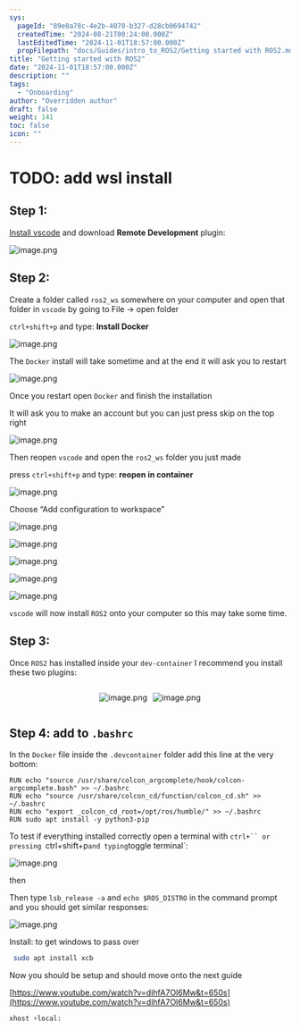 ```yaml
---
sys:
  pageId: "89e0a78c-4e2b-4070-b327-d28cb0694742"
  createdTime: "2024-08-21T00:24:00.000Z"
  lastEditedTime: "2024-11-01T18:57:00.000Z"
  propFilepath: "docs/Guides/intro_to_ROS2/Getting started with ROS2.md"
title: "Getting started with ROS2"
date: "2024-11-01T18:57:00.000Z"
description: ""
tags:
  - "Onboarding"
author: "Overridden author"
draft: false
weight: 141
toc: false
icon: ""
---
```


# TODO: add wsl install

## Step 1:

[Install vscode](https://code.visualstudio.com/download) and download **Remote Development** plugin:

![image.png](https://prod-files-secure.s3.us-west-2.amazonaws.com/d518164a-d88e-44d1-a4ee-3adb3bd8bce0/efb52993-1881-4a40-b95e-6f020334f022/image.png?X-Amz-Algorithm=AWS4-HMAC-SHA256&X-Amz-Content-Sha256=UNSIGNED-PAYLOAD&X-Amz-Credential=ASIAZI2LB466QFDWYY6C%2F20250506%2Fus-west-2%2Fs3%2Faws4_request&X-Amz-Date=20250506T181145Z&X-Amz-Expires=3600&X-Amz-Security-Token=IQoJb3JpZ2luX2VjEKL%2F%2F%2F%2F%2F%2F%2F%2F%2F%2FwEaCXVzLXdlc3QtMiJGMEQCIEEEkIo1douEklyd1pu2w9ATmeVOyVzlXbYlsgqRsw8TAiBp8rA1Tdo4ko7qeqvqXIec44CcE0Mv%2Bqc466W12HXJcyr%2FAwhLEAAaDDYzNzQyMzE4MzgwNSIMNUPisHoLZZfLOrJKKtwDCepUIwwt3PFhXZIfg1fvJpitR2yBT5H0jmNxXc4jEVK6k0VPB4C1i%2BmAP0Onu9GZ%2Bokl5T1BA%2BIFKZ3%2FFbm6zNSIuO3W3HcJUb98DDu39XOQb0NFO%2BpHrOpFSW89fo0vZfJvehFXsS7dcXqxe4JANrmpfWu8sVA3eC5%2BmL5AWEa0EApr2pPiWql1CYpia%2BQ%2FIfARM7k%2BHu2TFPparG1V%2BTozzRBIqeGSJahtVJV1CbUtnHrzAUuSU4OevITHsT6Ei%2BDyL80LNWTjDq6UJc3TApOFvlarh%2FxQI2mFhzKgIHXQXuq7Y7bByYmcGEPAU89E1DKMXcxhoDf11YgUqJp1Yvk0JRH7QsFtjaqvj1ef8CCS%2Bp%2BLUs3uDrFJad7yn7cUckg4%2B82qq5S2XFXXwjBpKHHfAcCKL4DHoYGgGWF3gRZ3hDGkHN0R%2BiMxClfuBSP5Mde2wam96f9agKNRZK9Ohg6lbTFfXDjLnfBEY0ufVTA6xGeCYI%2FKfJIsRyoIpYWNSm9TxNTFh9ARz9oEHfpDPkd3C%2BcXmf7eHNDeEodZ2c81pvmfta%2FJmUqUS5iBxkzKoBwcrXDc0JFjDChmT85wOoGE8YjLrxndhrmoeBbUsE84UehFNBBz1dH4%2FrAwyJrpwAY6pgGn5jAppiazfQ70Dj2Abd4JrCgIW1%2BdiucbUfq1Y91ELByi8uaFDvnQaFRQHKbvSNqhyfJMQFxebt6NugHD9Jy8IwZ6yLJ2MQ6WRxf7wCmavhOHlO8rhZV4ll%2BA5p1tYNXXh%2B5AmbTiZv5AUY37X%2FjSVNx4WZGx3hyrqoZYljf2hDfpgoKZlnLMgevJfEAg3OCzztLU8kA0%2Fr2r0mOhYOe3fQQcppJ4&X-Amz-Signature=324ad847b1f1dbf83e6e832be6e571b525e3c4fafb818955ee5d4570ccfe6b6e&X-Amz-SignedHeaders=host&x-id=GetObject)

## Step 2:

Create a folder called `ros2_ws` somewhere on your computer and open that folder in `vscode` by going to File → open folder 

`ctrl+shift+p` and type: **Install Docker**

![image.png](https://prod-files-secure.s3.us-west-2.amazonaws.com/d518164a-d88e-44d1-a4ee-3adb3bd8bce0/2269dc0e-1cd5-47ff-bceb-c04ad9b2eab0/image.png?X-Amz-Algorithm=AWS4-HMAC-SHA256&X-Amz-Content-Sha256=UNSIGNED-PAYLOAD&X-Amz-Credential=ASIAZI2LB466QFDWYY6C%2F20250506%2Fus-west-2%2Fs3%2Faws4_request&X-Amz-Date=20250506T181145Z&X-Amz-Expires=3600&X-Amz-Security-Token=IQoJb3JpZ2luX2VjEKL%2F%2F%2F%2F%2F%2F%2F%2F%2F%2FwEaCXVzLXdlc3QtMiJGMEQCIEEEkIo1douEklyd1pu2w9ATmeVOyVzlXbYlsgqRsw8TAiBp8rA1Tdo4ko7qeqvqXIec44CcE0Mv%2Bqc466W12HXJcyr%2FAwhLEAAaDDYzNzQyMzE4MzgwNSIMNUPisHoLZZfLOrJKKtwDCepUIwwt3PFhXZIfg1fvJpitR2yBT5H0jmNxXc4jEVK6k0VPB4C1i%2BmAP0Onu9GZ%2Bokl5T1BA%2BIFKZ3%2FFbm6zNSIuO3W3HcJUb98DDu39XOQb0NFO%2BpHrOpFSW89fo0vZfJvehFXsS7dcXqxe4JANrmpfWu8sVA3eC5%2BmL5AWEa0EApr2pPiWql1CYpia%2BQ%2FIfARM7k%2BHu2TFPparG1V%2BTozzRBIqeGSJahtVJV1CbUtnHrzAUuSU4OevITHsT6Ei%2BDyL80LNWTjDq6UJc3TApOFvlarh%2FxQI2mFhzKgIHXQXuq7Y7bByYmcGEPAU89E1DKMXcxhoDf11YgUqJp1Yvk0JRH7QsFtjaqvj1ef8CCS%2Bp%2BLUs3uDrFJad7yn7cUckg4%2B82qq5S2XFXXwjBpKHHfAcCKL4DHoYGgGWF3gRZ3hDGkHN0R%2BiMxClfuBSP5Mde2wam96f9agKNRZK9Ohg6lbTFfXDjLnfBEY0ufVTA6xGeCYI%2FKfJIsRyoIpYWNSm9TxNTFh9ARz9oEHfpDPkd3C%2BcXmf7eHNDeEodZ2c81pvmfta%2FJmUqUS5iBxkzKoBwcrXDc0JFjDChmT85wOoGE8YjLrxndhrmoeBbUsE84UehFNBBz1dH4%2FrAwyJrpwAY6pgGn5jAppiazfQ70Dj2Abd4JrCgIW1%2BdiucbUfq1Y91ELByi8uaFDvnQaFRQHKbvSNqhyfJMQFxebt6NugHD9Jy8IwZ6yLJ2MQ6WRxf7wCmavhOHlO8rhZV4ll%2BA5p1tYNXXh%2B5AmbTiZv5AUY37X%2FjSVNx4WZGx3hyrqoZYljf2hDfpgoKZlnLMgevJfEAg3OCzztLU8kA0%2Fr2r0mOhYOe3fQQcppJ4&X-Amz-Signature=ce81f772b16a05ea99784648567efcabc1dbce9e31732c92119ee63ab1187ec8&X-Amz-SignedHeaders=host&x-id=GetObject)

The `Docker` install will take sometime and at the end it will ask you to restart

![image.png](https://prod-files-secure.s3.us-west-2.amazonaws.com/d518164a-d88e-44d1-a4ee-3adb3bd8bce0/ed233f78-be33-4b1f-b89c-9c346c0e961e/image.png?X-Amz-Algorithm=AWS4-HMAC-SHA256&X-Amz-Content-Sha256=UNSIGNED-PAYLOAD&X-Amz-Credential=ASIAZI2LB466QFDWYY6C%2F20250506%2Fus-west-2%2Fs3%2Faws4_request&X-Amz-Date=20250506T181145Z&X-Amz-Expires=3600&X-Amz-Security-Token=IQoJb3JpZ2luX2VjEKL%2F%2F%2F%2F%2F%2F%2F%2F%2F%2FwEaCXVzLXdlc3QtMiJGMEQCIEEEkIo1douEklyd1pu2w9ATmeVOyVzlXbYlsgqRsw8TAiBp8rA1Tdo4ko7qeqvqXIec44CcE0Mv%2Bqc466W12HXJcyr%2FAwhLEAAaDDYzNzQyMzE4MzgwNSIMNUPisHoLZZfLOrJKKtwDCepUIwwt3PFhXZIfg1fvJpitR2yBT5H0jmNxXc4jEVK6k0VPB4C1i%2BmAP0Onu9GZ%2Bokl5T1BA%2BIFKZ3%2FFbm6zNSIuO3W3HcJUb98DDu39XOQb0NFO%2BpHrOpFSW89fo0vZfJvehFXsS7dcXqxe4JANrmpfWu8sVA3eC5%2BmL5AWEa0EApr2pPiWql1CYpia%2BQ%2FIfARM7k%2BHu2TFPparG1V%2BTozzRBIqeGSJahtVJV1CbUtnHrzAUuSU4OevITHsT6Ei%2BDyL80LNWTjDq6UJc3TApOFvlarh%2FxQI2mFhzKgIHXQXuq7Y7bByYmcGEPAU89E1DKMXcxhoDf11YgUqJp1Yvk0JRH7QsFtjaqvj1ef8CCS%2Bp%2BLUs3uDrFJad7yn7cUckg4%2B82qq5S2XFXXwjBpKHHfAcCKL4DHoYGgGWF3gRZ3hDGkHN0R%2BiMxClfuBSP5Mde2wam96f9agKNRZK9Ohg6lbTFfXDjLnfBEY0ufVTA6xGeCYI%2FKfJIsRyoIpYWNSm9TxNTFh9ARz9oEHfpDPkd3C%2BcXmf7eHNDeEodZ2c81pvmfta%2FJmUqUS5iBxkzKoBwcrXDc0JFjDChmT85wOoGE8YjLrxndhrmoeBbUsE84UehFNBBz1dH4%2FrAwyJrpwAY6pgGn5jAppiazfQ70Dj2Abd4JrCgIW1%2BdiucbUfq1Y91ELByi8uaFDvnQaFRQHKbvSNqhyfJMQFxebt6NugHD9Jy8IwZ6yLJ2MQ6WRxf7wCmavhOHlO8rhZV4ll%2BA5p1tYNXXh%2B5AmbTiZv5AUY37X%2FjSVNx4WZGx3hyrqoZYljf2hDfpgoKZlnLMgevJfEAg3OCzztLU8kA0%2Fr2r0mOhYOe3fQQcppJ4&X-Amz-Signature=8e56910fbf3b89e4e9080202c1d75615a24f286bacb43f73678e123e00f717ea&X-Amz-SignedHeaders=host&x-id=GetObject)

Once you restart open `Docker` and finish the installation

It will ask you to make an account but you can just press skip on the top right

![image.png](https://prod-files-secure.s3.us-west-2.amazonaws.com/d518164a-d88e-44d1-a4ee-3adb3bd8bce0/21010ad9-1659-4fd9-9f59-9932a09b2a3d/image.png?X-Amz-Algorithm=AWS4-HMAC-SHA256&X-Amz-Content-Sha256=UNSIGNED-PAYLOAD&X-Amz-Credential=ASIAZI2LB466QFDWYY6C%2F20250506%2Fus-west-2%2Fs3%2Faws4_request&X-Amz-Date=20250506T181145Z&X-Amz-Expires=3600&X-Amz-Security-Token=IQoJb3JpZ2luX2VjEKL%2F%2F%2F%2F%2F%2F%2F%2F%2F%2FwEaCXVzLXdlc3QtMiJGMEQCIEEEkIo1douEklyd1pu2w9ATmeVOyVzlXbYlsgqRsw8TAiBp8rA1Tdo4ko7qeqvqXIec44CcE0Mv%2Bqc466W12HXJcyr%2FAwhLEAAaDDYzNzQyMzE4MzgwNSIMNUPisHoLZZfLOrJKKtwDCepUIwwt3PFhXZIfg1fvJpitR2yBT5H0jmNxXc4jEVK6k0VPB4C1i%2BmAP0Onu9GZ%2Bokl5T1BA%2BIFKZ3%2FFbm6zNSIuO3W3HcJUb98DDu39XOQb0NFO%2BpHrOpFSW89fo0vZfJvehFXsS7dcXqxe4JANrmpfWu8sVA3eC5%2BmL5AWEa0EApr2pPiWql1CYpia%2BQ%2FIfARM7k%2BHu2TFPparG1V%2BTozzRBIqeGSJahtVJV1CbUtnHrzAUuSU4OevITHsT6Ei%2BDyL80LNWTjDq6UJc3TApOFvlarh%2FxQI2mFhzKgIHXQXuq7Y7bByYmcGEPAU89E1DKMXcxhoDf11YgUqJp1Yvk0JRH7QsFtjaqvj1ef8CCS%2Bp%2BLUs3uDrFJad7yn7cUckg4%2B82qq5S2XFXXwjBpKHHfAcCKL4DHoYGgGWF3gRZ3hDGkHN0R%2BiMxClfuBSP5Mde2wam96f9agKNRZK9Ohg6lbTFfXDjLnfBEY0ufVTA6xGeCYI%2FKfJIsRyoIpYWNSm9TxNTFh9ARz9oEHfpDPkd3C%2BcXmf7eHNDeEodZ2c81pvmfta%2FJmUqUS5iBxkzKoBwcrXDc0JFjDChmT85wOoGE8YjLrxndhrmoeBbUsE84UehFNBBz1dH4%2FrAwyJrpwAY6pgGn5jAppiazfQ70Dj2Abd4JrCgIW1%2BdiucbUfq1Y91ELByi8uaFDvnQaFRQHKbvSNqhyfJMQFxebt6NugHD9Jy8IwZ6yLJ2MQ6WRxf7wCmavhOHlO8rhZV4ll%2BA5p1tYNXXh%2B5AmbTiZv5AUY37X%2FjSVNx4WZGx3hyrqoZYljf2hDfpgoKZlnLMgevJfEAg3OCzztLU8kA0%2Fr2r0mOhYOe3fQQcppJ4&X-Amz-Signature=e271a4cfb78594e1de3801d0d535d526dd72bf676d41c97fc57aa772455eba2e&X-Amz-SignedHeaders=host&x-id=GetObject)

Then reopen `vscode` and open the `ros2_ws` folder you just made

press `ctrl+shift+p` and type: **reopen in container**

![image.png](https://prod-files-secure.s3.us-west-2.amazonaws.com/d518164a-d88e-44d1-a4ee-3adb3bd8bce0/4e93b8c2-41ad-488c-8095-c74205196118/image.png?X-Amz-Algorithm=AWS4-HMAC-SHA256&X-Amz-Content-Sha256=UNSIGNED-PAYLOAD&X-Amz-Credential=ASIAZI2LB466QFDWYY6C%2F20250506%2Fus-west-2%2Fs3%2Faws4_request&X-Amz-Date=20250506T181145Z&X-Amz-Expires=3600&X-Amz-Security-Token=IQoJb3JpZ2luX2VjEKL%2F%2F%2F%2F%2F%2F%2F%2F%2F%2FwEaCXVzLXdlc3QtMiJGMEQCIEEEkIo1douEklyd1pu2w9ATmeVOyVzlXbYlsgqRsw8TAiBp8rA1Tdo4ko7qeqvqXIec44CcE0Mv%2Bqc466W12HXJcyr%2FAwhLEAAaDDYzNzQyMzE4MzgwNSIMNUPisHoLZZfLOrJKKtwDCepUIwwt3PFhXZIfg1fvJpitR2yBT5H0jmNxXc4jEVK6k0VPB4C1i%2BmAP0Onu9GZ%2Bokl5T1BA%2BIFKZ3%2FFbm6zNSIuO3W3HcJUb98DDu39XOQb0NFO%2BpHrOpFSW89fo0vZfJvehFXsS7dcXqxe4JANrmpfWu8sVA3eC5%2BmL5AWEa0EApr2pPiWql1CYpia%2BQ%2FIfARM7k%2BHu2TFPparG1V%2BTozzRBIqeGSJahtVJV1CbUtnHrzAUuSU4OevITHsT6Ei%2BDyL80LNWTjDq6UJc3TApOFvlarh%2FxQI2mFhzKgIHXQXuq7Y7bByYmcGEPAU89E1DKMXcxhoDf11YgUqJp1Yvk0JRH7QsFtjaqvj1ef8CCS%2Bp%2BLUs3uDrFJad7yn7cUckg4%2B82qq5S2XFXXwjBpKHHfAcCKL4DHoYGgGWF3gRZ3hDGkHN0R%2BiMxClfuBSP5Mde2wam96f9agKNRZK9Ohg6lbTFfXDjLnfBEY0ufVTA6xGeCYI%2FKfJIsRyoIpYWNSm9TxNTFh9ARz9oEHfpDPkd3C%2BcXmf7eHNDeEodZ2c81pvmfta%2FJmUqUS5iBxkzKoBwcrXDc0JFjDChmT85wOoGE8YjLrxndhrmoeBbUsE84UehFNBBz1dH4%2FrAwyJrpwAY6pgGn5jAppiazfQ70Dj2Abd4JrCgIW1%2BdiucbUfq1Y91ELByi8uaFDvnQaFRQHKbvSNqhyfJMQFxebt6NugHD9Jy8IwZ6yLJ2MQ6WRxf7wCmavhOHlO8rhZV4ll%2BA5p1tYNXXh%2B5AmbTiZv5AUY37X%2FjSVNx4WZGx3hyrqoZYljf2hDfpgoKZlnLMgevJfEAg3OCzztLU8kA0%2Fr2r0mOhYOe3fQQcppJ4&X-Amz-Signature=f7c705ec35c48d8a00dc4c0054fcaf05e0a29b15196a99f176d94050efdf779a&X-Amz-SignedHeaders=host&x-id=GetObject)

Choose “Add configuration to workspace”

![image.png](https://prod-files-secure.s3.us-west-2.amazonaws.com/d518164a-d88e-44d1-a4ee-3adb3bd8bce0/9560b282-5060-4989-ba37-97e7b2c22476/image.png?X-Amz-Algorithm=AWS4-HMAC-SHA256&X-Amz-Content-Sha256=UNSIGNED-PAYLOAD&X-Amz-Credential=ASIAZI2LB466QFDWYY6C%2F20250506%2Fus-west-2%2Fs3%2Faws4_request&X-Amz-Date=20250506T181145Z&X-Amz-Expires=3600&X-Amz-Security-Token=IQoJb3JpZ2luX2VjEKL%2F%2F%2F%2F%2F%2F%2F%2F%2F%2FwEaCXVzLXdlc3QtMiJGMEQCIEEEkIo1douEklyd1pu2w9ATmeVOyVzlXbYlsgqRsw8TAiBp8rA1Tdo4ko7qeqvqXIec44CcE0Mv%2Bqc466W12HXJcyr%2FAwhLEAAaDDYzNzQyMzE4MzgwNSIMNUPisHoLZZfLOrJKKtwDCepUIwwt3PFhXZIfg1fvJpitR2yBT5H0jmNxXc4jEVK6k0VPB4C1i%2BmAP0Onu9GZ%2Bokl5T1BA%2BIFKZ3%2FFbm6zNSIuO3W3HcJUb98DDu39XOQb0NFO%2BpHrOpFSW89fo0vZfJvehFXsS7dcXqxe4JANrmpfWu8sVA3eC5%2BmL5AWEa0EApr2pPiWql1CYpia%2BQ%2FIfARM7k%2BHu2TFPparG1V%2BTozzRBIqeGSJahtVJV1CbUtnHrzAUuSU4OevITHsT6Ei%2BDyL80LNWTjDq6UJc3TApOFvlarh%2FxQI2mFhzKgIHXQXuq7Y7bByYmcGEPAU89E1DKMXcxhoDf11YgUqJp1Yvk0JRH7QsFtjaqvj1ef8CCS%2Bp%2BLUs3uDrFJad7yn7cUckg4%2B82qq5S2XFXXwjBpKHHfAcCKL4DHoYGgGWF3gRZ3hDGkHN0R%2BiMxClfuBSP5Mde2wam96f9agKNRZK9Ohg6lbTFfXDjLnfBEY0ufVTA6xGeCYI%2FKfJIsRyoIpYWNSm9TxNTFh9ARz9oEHfpDPkd3C%2BcXmf7eHNDeEodZ2c81pvmfta%2FJmUqUS5iBxkzKoBwcrXDc0JFjDChmT85wOoGE8YjLrxndhrmoeBbUsE84UehFNBBz1dH4%2FrAwyJrpwAY6pgGn5jAppiazfQ70Dj2Abd4JrCgIW1%2BdiucbUfq1Y91ELByi8uaFDvnQaFRQHKbvSNqhyfJMQFxebt6NugHD9Jy8IwZ6yLJ2MQ6WRxf7wCmavhOHlO8rhZV4ll%2BA5p1tYNXXh%2B5AmbTiZv5AUY37X%2FjSVNx4WZGx3hyrqoZYljf2hDfpgoKZlnLMgevJfEAg3OCzztLU8kA0%2Fr2r0mOhYOe3fQQcppJ4&X-Amz-Signature=3e40da486eb17e2772a493449210a62a2533eb7fc6603c458dc1120075ae045d&X-Amz-SignedHeaders=host&x-id=GetObject)

![image.png](https://prod-files-secure.s3.us-west-2.amazonaws.com/d518164a-d88e-44d1-a4ee-3adb3bd8bce0/2ee63f81-886b-48e8-a553-dc6e5eac99e4/image.png?X-Amz-Algorithm=AWS4-HMAC-SHA256&X-Amz-Content-Sha256=UNSIGNED-PAYLOAD&X-Amz-Credential=ASIAZI2LB466QFDWYY6C%2F20250506%2Fus-west-2%2Fs3%2Faws4_request&X-Amz-Date=20250506T181145Z&X-Amz-Expires=3600&X-Amz-Security-Token=IQoJb3JpZ2luX2VjEKL%2F%2F%2F%2F%2F%2F%2F%2F%2F%2FwEaCXVzLXdlc3QtMiJGMEQCIEEEkIo1douEklyd1pu2w9ATmeVOyVzlXbYlsgqRsw8TAiBp8rA1Tdo4ko7qeqvqXIec44CcE0Mv%2Bqc466W12HXJcyr%2FAwhLEAAaDDYzNzQyMzE4MzgwNSIMNUPisHoLZZfLOrJKKtwDCepUIwwt3PFhXZIfg1fvJpitR2yBT5H0jmNxXc4jEVK6k0VPB4C1i%2BmAP0Onu9GZ%2Bokl5T1BA%2BIFKZ3%2FFbm6zNSIuO3W3HcJUb98DDu39XOQb0NFO%2BpHrOpFSW89fo0vZfJvehFXsS7dcXqxe4JANrmpfWu8sVA3eC5%2BmL5AWEa0EApr2pPiWql1CYpia%2BQ%2FIfARM7k%2BHu2TFPparG1V%2BTozzRBIqeGSJahtVJV1CbUtnHrzAUuSU4OevITHsT6Ei%2BDyL80LNWTjDq6UJc3TApOFvlarh%2FxQI2mFhzKgIHXQXuq7Y7bByYmcGEPAU89E1DKMXcxhoDf11YgUqJp1Yvk0JRH7QsFtjaqvj1ef8CCS%2Bp%2BLUs3uDrFJad7yn7cUckg4%2B82qq5S2XFXXwjBpKHHfAcCKL4DHoYGgGWF3gRZ3hDGkHN0R%2BiMxClfuBSP5Mde2wam96f9agKNRZK9Ohg6lbTFfXDjLnfBEY0ufVTA6xGeCYI%2FKfJIsRyoIpYWNSm9TxNTFh9ARz9oEHfpDPkd3C%2BcXmf7eHNDeEodZ2c81pvmfta%2FJmUqUS5iBxkzKoBwcrXDc0JFjDChmT85wOoGE8YjLrxndhrmoeBbUsE84UehFNBBz1dH4%2FrAwyJrpwAY6pgGn5jAppiazfQ70Dj2Abd4JrCgIW1%2BdiucbUfq1Y91ELByi8uaFDvnQaFRQHKbvSNqhyfJMQFxebt6NugHD9Jy8IwZ6yLJ2MQ6WRxf7wCmavhOHlO8rhZV4ll%2BA5p1tYNXXh%2B5AmbTiZv5AUY37X%2FjSVNx4WZGx3hyrqoZYljf2hDfpgoKZlnLMgevJfEAg3OCzztLU8kA0%2Fr2r0mOhYOe3fQQcppJ4&X-Amz-Signature=059823a3d2ed0b7c5d9acc2aa8911f35b7773bb4235a555577e298601556cee5&X-Amz-SignedHeaders=host&x-id=GetObject)

![image.png](https://prod-files-secure.s3.us-west-2.amazonaws.com/d518164a-d88e-44d1-a4ee-3adb3bd8bce0/ae1580b2-b048-407e-aed9-b584224a7a04/image.png?X-Amz-Algorithm=AWS4-HMAC-SHA256&X-Amz-Content-Sha256=UNSIGNED-PAYLOAD&X-Amz-Credential=ASIAZI2LB466QFDWYY6C%2F20250506%2Fus-west-2%2Fs3%2Faws4_request&X-Amz-Date=20250506T181145Z&X-Amz-Expires=3600&X-Amz-Security-Token=IQoJb3JpZ2luX2VjEKL%2F%2F%2F%2F%2F%2F%2F%2F%2F%2FwEaCXVzLXdlc3QtMiJGMEQCIEEEkIo1douEklyd1pu2w9ATmeVOyVzlXbYlsgqRsw8TAiBp8rA1Tdo4ko7qeqvqXIec44CcE0Mv%2Bqc466W12HXJcyr%2FAwhLEAAaDDYzNzQyMzE4MzgwNSIMNUPisHoLZZfLOrJKKtwDCepUIwwt3PFhXZIfg1fvJpitR2yBT5H0jmNxXc4jEVK6k0VPB4C1i%2BmAP0Onu9GZ%2Bokl5T1BA%2BIFKZ3%2FFbm6zNSIuO3W3HcJUb98DDu39XOQb0NFO%2BpHrOpFSW89fo0vZfJvehFXsS7dcXqxe4JANrmpfWu8sVA3eC5%2BmL5AWEa0EApr2pPiWql1CYpia%2BQ%2FIfARM7k%2BHu2TFPparG1V%2BTozzRBIqeGSJahtVJV1CbUtnHrzAUuSU4OevITHsT6Ei%2BDyL80LNWTjDq6UJc3TApOFvlarh%2FxQI2mFhzKgIHXQXuq7Y7bByYmcGEPAU89E1DKMXcxhoDf11YgUqJp1Yvk0JRH7QsFtjaqvj1ef8CCS%2Bp%2BLUs3uDrFJad7yn7cUckg4%2B82qq5S2XFXXwjBpKHHfAcCKL4DHoYGgGWF3gRZ3hDGkHN0R%2BiMxClfuBSP5Mde2wam96f9agKNRZK9Ohg6lbTFfXDjLnfBEY0ufVTA6xGeCYI%2FKfJIsRyoIpYWNSm9TxNTFh9ARz9oEHfpDPkd3C%2BcXmf7eHNDeEodZ2c81pvmfta%2FJmUqUS5iBxkzKoBwcrXDc0JFjDChmT85wOoGE8YjLrxndhrmoeBbUsE84UehFNBBz1dH4%2FrAwyJrpwAY6pgGn5jAppiazfQ70Dj2Abd4JrCgIW1%2BdiucbUfq1Y91ELByi8uaFDvnQaFRQHKbvSNqhyfJMQFxebt6NugHD9Jy8IwZ6yLJ2MQ6WRxf7wCmavhOHlO8rhZV4ll%2BA5p1tYNXXh%2B5AmbTiZv5AUY37X%2FjSVNx4WZGx3hyrqoZYljf2hDfpgoKZlnLMgevJfEAg3OCzztLU8kA0%2Fr2r0mOhYOe3fQQcppJ4&X-Amz-Signature=63202e0aff9e72f1118315bf0e81e263161f12ebc39522d5c501a180e1da13d3&X-Amz-SignedHeaders=host&x-id=GetObject)

![image.png](https://prod-files-secure.s3.us-west-2.amazonaws.com/d518164a-d88e-44d1-a4ee-3adb3bd8bce0/53255b28-f75e-430f-b9e3-c0ac8577e42b/image.png?X-Amz-Algorithm=AWS4-HMAC-SHA256&X-Amz-Content-Sha256=UNSIGNED-PAYLOAD&X-Amz-Credential=ASIAZI2LB466QFDWYY6C%2F20250506%2Fus-west-2%2Fs3%2Faws4_request&X-Amz-Date=20250506T181145Z&X-Amz-Expires=3600&X-Amz-Security-Token=IQoJb3JpZ2luX2VjEKL%2F%2F%2F%2F%2F%2F%2F%2F%2F%2FwEaCXVzLXdlc3QtMiJGMEQCIEEEkIo1douEklyd1pu2w9ATmeVOyVzlXbYlsgqRsw8TAiBp8rA1Tdo4ko7qeqvqXIec44CcE0Mv%2Bqc466W12HXJcyr%2FAwhLEAAaDDYzNzQyMzE4MzgwNSIMNUPisHoLZZfLOrJKKtwDCepUIwwt3PFhXZIfg1fvJpitR2yBT5H0jmNxXc4jEVK6k0VPB4C1i%2BmAP0Onu9GZ%2Bokl5T1BA%2BIFKZ3%2FFbm6zNSIuO3W3HcJUb98DDu39XOQb0NFO%2BpHrOpFSW89fo0vZfJvehFXsS7dcXqxe4JANrmpfWu8sVA3eC5%2BmL5AWEa0EApr2pPiWql1CYpia%2BQ%2FIfARM7k%2BHu2TFPparG1V%2BTozzRBIqeGSJahtVJV1CbUtnHrzAUuSU4OevITHsT6Ei%2BDyL80LNWTjDq6UJc3TApOFvlarh%2FxQI2mFhzKgIHXQXuq7Y7bByYmcGEPAU89E1DKMXcxhoDf11YgUqJp1Yvk0JRH7QsFtjaqvj1ef8CCS%2Bp%2BLUs3uDrFJad7yn7cUckg4%2B82qq5S2XFXXwjBpKHHfAcCKL4DHoYGgGWF3gRZ3hDGkHN0R%2BiMxClfuBSP5Mde2wam96f9agKNRZK9Ohg6lbTFfXDjLnfBEY0ufVTA6xGeCYI%2FKfJIsRyoIpYWNSm9TxNTFh9ARz9oEHfpDPkd3C%2BcXmf7eHNDeEodZ2c81pvmfta%2FJmUqUS5iBxkzKoBwcrXDc0JFjDChmT85wOoGE8YjLrxndhrmoeBbUsE84UehFNBBz1dH4%2FrAwyJrpwAY6pgGn5jAppiazfQ70Dj2Abd4JrCgIW1%2BdiucbUfq1Y91ELByi8uaFDvnQaFRQHKbvSNqhyfJMQFxebt6NugHD9Jy8IwZ6yLJ2MQ6WRxf7wCmavhOHlO8rhZV4ll%2BA5p1tYNXXh%2B5AmbTiZv5AUY37X%2FjSVNx4WZGx3hyrqoZYljf2hDfpgoKZlnLMgevJfEAg3OCzztLU8kA0%2Fr2r0mOhYOe3fQQcppJ4&X-Amz-Signature=4b358fcff518dc891357ceb320b75930b3618ce521fe7d40373396ed96bf3c84&X-Amz-SignedHeaders=host&x-id=GetObject)

![image.png](https://prod-files-secure.s3.us-west-2.amazonaws.com/d518164a-d88e-44d1-a4ee-3adb3bd8bce0/7c562767-5af9-4ffb-97d1-327bcdf4ee00/image.png?X-Amz-Algorithm=AWS4-HMAC-SHA256&X-Amz-Content-Sha256=UNSIGNED-PAYLOAD&X-Amz-Credential=ASIAZI2LB466QFDWYY6C%2F20250506%2Fus-west-2%2Fs3%2Faws4_request&X-Amz-Date=20250506T181145Z&X-Amz-Expires=3600&X-Amz-Security-Token=IQoJb3JpZ2luX2VjEKL%2F%2F%2F%2F%2F%2F%2F%2F%2F%2FwEaCXVzLXdlc3QtMiJGMEQCIEEEkIo1douEklyd1pu2w9ATmeVOyVzlXbYlsgqRsw8TAiBp8rA1Tdo4ko7qeqvqXIec44CcE0Mv%2Bqc466W12HXJcyr%2FAwhLEAAaDDYzNzQyMzE4MzgwNSIMNUPisHoLZZfLOrJKKtwDCepUIwwt3PFhXZIfg1fvJpitR2yBT5H0jmNxXc4jEVK6k0VPB4C1i%2BmAP0Onu9GZ%2Bokl5T1BA%2BIFKZ3%2FFbm6zNSIuO3W3HcJUb98DDu39XOQb0NFO%2BpHrOpFSW89fo0vZfJvehFXsS7dcXqxe4JANrmpfWu8sVA3eC5%2BmL5AWEa0EApr2pPiWql1CYpia%2BQ%2FIfARM7k%2BHu2TFPparG1V%2BTozzRBIqeGSJahtVJV1CbUtnHrzAUuSU4OevITHsT6Ei%2BDyL80LNWTjDq6UJc3TApOFvlarh%2FxQI2mFhzKgIHXQXuq7Y7bByYmcGEPAU89E1DKMXcxhoDf11YgUqJp1Yvk0JRH7QsFtjaqvj1ef8CCS%2Bp%2BLUs3uDrFJad7yn7cUckg4%2B82qq5S2XFXXwjBpKHHfAcCKL4DHoYGgGWF3gRZ3hDGkHN0R%2BiMxClfuBSP5Mde2wam96f9agKNRZK9Ohg6lbTFfXDjLnfBEY0ufVTA6xGeCYI%2FKfJIsRyoIpYWNSm9TxNTFh9ARz9oEHfpDPkd3C%2BcXmf7eHNDeEodZ2c81pvmfta%2FJmUqUS5iBxkzKoBwcrXDc0JFjDChmT85wOoGE8YjLrxndhrmoeBbUsE84UehFNBBz1dH4%2FrAwyJrpwAY6pgGn5jAppiazfQ70Dj2Abd4JrCgIW1%2BdiucbUfq1Y91ELByi8uaFDvnQaFRQHKbvSNqhyfJMQFxebt6NugHD9Jy8IwZ6yLJ2MQ6WRxf7wCmavhOHlO8rhZV4ll%2BA5p1tYNXXh%2B5AmbTiZv5AUY37X%2FjSVNx4WZGx3hyrqoZYljf2hDfpgoKZlnLMgevJfEAg3OCzztLU8kA0%2Fr2r0mOhYOe3fQQcppJ4&X-Amz-Signature=64dfa9fe227053eca428e8f78f2a68f051a09b9f5ee66e7e30e6fbc05d91a50e&X-Amz-SignedHeaders=host&x-id=GetObject)

`vscode` will now install `ROS2` onto your computer so this may take some time.

## Step 3:

Once `ROS2` has installed inside your `dev-container` I recommend you install these two plugins:

<div style="display: flex;flex-direction: row; column-gap:10px; max-width: 630px;justify-content: center;">
<div>

![image.png](https://prod-files-secure.s3.us-west-2.amazonaws.com/d518164a-d88e-44d1-a4ee-3adb3bd8bce0/3fc3d550-5a54-4ba1-ba6b-faa01cdb7369/image.png?X-Amz-Algorithm=AWS4-HMAC-SHA256&X-Amz-Content-Sha256=UNSIGNED-PAYLOAD&X-Amz-Credential=ASIAZI2LB4666BLJZBNY%2F20250506%2Fus-west-2%2Fs3%2Faws4_request&X-Amz-Date=20250506T181149Z&X-Amz-Expires=3600&X-Amz-Security-Token=IQoJb3JpZ2luX2VjEKL%2F%2F%2F%2F%2F%2F%2F%2F%2F%2FwEaCXVzLXdlc3QtMiJHMEUCIH71Uno6LFyQdOMY562yjVPiPh7Wwu%2F8z2%2FgXKvjJWvDAiEAqOCLz2%2BABKAbFS4Wx0PFZkpSv%2FFoTs6%2F8oI%2FINXeduQq%2FwMISxAAGgw2Mzc0MjMxODM4MDUiDChbTrT%2BKbXgvrggICrcA%2FWGPz0a%2BQ7PmQCuVZ3abIXpIJQHovOvjiQU24w8zWMC5ldi0q3xspVMqevPkCGnPj0Z0OZjWtwJalfcfj%2B39QxTkL%2BL6GtoCv1hCjuLz0%2FOSihQRpw3HwxZERg0R13%2BZaQ5BjOhg2svgVlxQR6wMDfpTf8Z%2FqGncoHoFjlefDC5wpyaCZLbe854pB2HO0J4O9wffKe8oFdJKtRE0HriHzJr%2BrC8PFZy1ek7o1%2B4w2PeBFIRPv7wQl17DrG0nVBxDyliwI8ikCXJp8FEF55ZvNrDc6G4Ka9VJuBau8GRfyXWP8ZNAyDgJU6OjF86a0aADZCmz%2Fq4OTOYBxmKQHdpoMUOoZQt%2FMJGS271JXWFqwMZYJiVwo7R93TSyWci0hC%2FPwZdziLO1FI0nvfMSrh9i6U2MZ1d2RrfvLU%2F8Yhag%2FcuStMzKyMWkFB33eDN7UaUQU%2FjWFg4GVA01Otmj6bIg9pk4x5mXyPyII2HdXw1DezHlikcBVkcKtD3d3gq5j7hAwCrm2t1qrZ4wWzYVjrxp7Ogao2pvlGJAal8Dh1N6jduUPsbv%2Fi8vQ63f9UwVl9t8t2rPXjNCqjqPxJU0h7zo0NXBPpwIjmo%2FCgCV%2B4KMBTC%2Bn2tX4sxy4NWlmR%2BMOSZ6cAGOqUBeDtaIySO5MUQsRBoYFrisXxWE2kKXRY8At7IUYs6N6IEaU7NQBxtIUhS0eqf0xQLGR6YbbP22qg%2Fq77Dh7qxl502x6Q6j9e3AaF3RcZ3fZk6pf1OXtBvyW20frqnitQePoUPeBzYiD8OWzOt3LXD8BtfJ3%2BbREN3xqKpoFhazkKj%2BASF8KURdwO0h1yAkYU7RREEaVMHJEFkY0%2Bzl7SqdO4b7vrn&X-Amz-Signature=a4622fc51fb00499a99f3675cc9bf3b5b35d0a1300405192101205c38c40a73a&X-Amz-SignedHeaders=host&x-id=GetObject)

</div>
<div>

![image.png](https://prod-files-secure.s3.us-west-2.amazonaws.com/d518164a-d88e-44d1-a4ee-3adb3bd8bce0/d994cc66-13c2-4093-a5a3-f84cf4601a82/image.png?X-Amz-Algorithm=AWS4-HMAC-SHA256&X-Amz-Content-Sha256=UNSIGNED-PAYLOAD&X-Amz-Credential=ASIAZI2LB466QJAF43FK%2F20250506%2Fus-west-2%2Fs3%2Faws4_request&X-Amz-Date=20250506T181150Z&X-Amz-Expires=3600&X-Amz-Security-Token=IQoJb3JpZ2luX2VjEKL%2F%2F%2F%2F%2F%2F%2F%2F%2F%2FwEaCXVzLXdlc3QtMiJHMEUCIC0ve%2B%2BEtb6KAaikcq1aPpz39zfXTnGH95jWlqgafRgYAiEA8VcD3Y68Qi6l5rVVw1hyv3H%2FKKEU15v34IFQKL8Au8Uq%2FwMISxAAGgw2Mzc0MjMxODM4MDUiDMJ6vWOBRFF5ljde%2FircAw%2FC7oXoWlDlXDtzQj8lYLvJYLbXxvIRO6Z0pTBr%2FpApqtA1Nb8xD3w5gl02fhOBk7Xyd8UppSN%2BkSYnTCsjhwn9M6d3sXACnWp6en5hbNAhCAwzsAy3YfJeYnCxhOPDh3pi2m9xBG391EndEbbPb1shadZYLr4k4JVcRHZpBTFWS3OwgFU2iy%2BdfmHwy0EKUHEG%2Bx3jgS589c4UIO8EMpS2YoEymhMDpsKdJr1G6oIDadWUX5gruMH9wZrPhsxvgp00L3Uqq8WJ6aWfgHF4ILmwXTt7rb3jLIMaXbdR75MdE0koSIHXcBnPuzW4U5faUGYySpZlfpUGceWftCckObhep2xG1Imm6yjzUHtOaeaT%2Fz%2FvT9%2Fb8zSGHfZekA%2FwaQvDoeJSCC5TViBx%2FJMYCVZFsgW6lhlcnCZu2TOpWbrQnzzFXy3%2BF5dfpda3ZIkYJNY1UvLa%2BO18Kzu3gbgakv3dN63SrhvYJi6gQPn70usfk1hMw2%2F%2FGTLproPxZYmYjE6rDj0dnD9BgxIMe1yXkBECFJF0wFE9zXSbLuccfvLkpEohTGKgnuPQVJjLgI%2FRctC1wWbV8mvZ%2FQw5uT3akm%2B5gNXSsoveWpawqa29CnXIv8t4M2IFcLdbyyS6MPmZ6cAGOqUBl%2F823Ah9YT2pI%2BvKlBSgASGkhKaL%2FLt17Hyib%2Fwiw5LtlFPZ94g8fFW%2FHeb19eFiJYHS66LdyXHzo%2FwNHn%2BsyAdpl1qjDJrVxijAg5nefdATXGY5j%2Fw3KcVNsFC%2FXDXt%2BTz0vCdRtTcbgzLyyHoiZH0yQPgW7yxeOnEQCUQ%2FGc51vcGtDiJsHBgumrJfe1NGeNXFKvLysPnFWJ3MRdhX8yAcweps&X-Amz-Signature=28b2319d041d278113f0ff724313c9f0ededc11c4952fe729426ef3e0cdba695&X-Amz-SignedHeaders=host&x-id=GetObject)

</div>
</div>

## Step 4: add to `.bashrc`

In the `Docker` file inside the `.devcontainer` folder add this line at the very bottom: 

```docker
RUN echo "source /usr/share/colcon_argcomplete/hook/colcon-argcomplete.bash" >> ~/.bashrc
RUN echo "source /usr/share/colcon_cd/function/colcon_cd.sh" >> ~/.bashrc
RUN echo "export _colcon_cd_root=/opt/ros/humble/" >> ~/.bashrc
RUN sudo apt install -y python3-pip 
```

To test if everything installed correctly open a terminal with `ctrl+`` or pressing `ctrl+shift+p` and typing `toggle terminal`:

![image.png](https://prod-files-secure.s3.us-west-2.amazonaws.com/d518164a-d88e-44d1-a4ee-3adb3bd8bce0/6a4943d8-b04e-4c02-9a58-775f3384d1a5/image.png?X-Amz-Algorithm=AWS4-HMAC-SHA256&X-Amz-Content-Sha256=UNSIGNED-PAYLOAD&X-Amz-Credential=ASIAZI2LB466QFDWYY6C%2F20250506%2Fus-west-2%2Fs3%2Faws4_request&X-Amz-Date=20250506T181145Z&X-Amz-Expires=3600&X-Amz-Security-Token=IQoJb3JpZ2luX2VjEKL%2F%2F%2F%2F%2F%2F%2F%2F%2F%2FwEaCXVzLXdlc3QtMiJGMEQCIEEEkIo1douEklyd1pu2w9ATmeVOyVzlXbYlsgqRsw8TAiBp8rA1Tdo4ko7qeqvqXIec44CcE0Mv%2Bqc466W12HXJcyr%2FAwhLEAAaDDYzNzQyMzE4MzgwNSIMNUPisHoLZZfLOrJKKtwDCepUIwwt3PFhXZIfg1fvJpitR2yBT5H0jmNxXc4jEVK6k0VPB4C1i%2BmAP0Onu9GZ%2Bokl5T1BA%2BIFKZ3%2FFbm6zNSIuO3W3HcJUb98DDu39XOQb0NFO%2BpHrOpFSW89fo0vZfJvehFXsS7dcXqxe4JANrmpfWu8sVA3eC5%2BmL5AWEa0EApr2pPiWql1CYpia%2BQ%2FIfARM7k%2BHu2TFPparG1V%2BTozzRBIqeGSJahtVJV1CbUtnHrzAUuSU4OevITHsT6Ei%2BDyL80LNWTjDq6UJc3TApOFvlarh%2FxQI2mFhzKgIHXQXuq7Y7bByYmcGEPAU89E1DKMXcxhoDf11YgUqJp1Yvk0JRH7QsFtjaqvj1ef8CCS%2Bp%2BLUs3uDrFJad7yn7cUckg4%2B82qq5S2XFXXwjBpKHHfAcCKL4DHoYGgGWF3gRZ3hDGkHN0R%2BiMxClfuBSP5Mde2wam96f9agKNRZK9Ohg6lbTFfXDjLnfBEY0ufVTA6xGeCYI%2FKfJIsRyoIpYWNSm9TxNTFh9ARz9oEHfpDPkd3C%2BcXmf7eHNDeEodZ2c81pvmfta%2FJmUqUS5iBxkzKoBwcrXDc0JFjDChmT85wOoGE8YjLrxndhrmoeBbUsE84UehFNBBz1dH4%2FrAwyJrpwAY6pgGn5jAppiazfQ70Dj2Abd4JrCgIW1%2BdiucbUfq1Y91ELByi8uaFDvnQaFRQHKbvSNqhyfJMQFxebt6NugHD9Jy8IwZ6yLJ2MQ6WRxf7wCmavhOHlO8rhZV4ll%2BA5p1tYNXXh%2B5AmbTiZv5AUY37X%2FjSVNx4WZGx3hyrqoZYljf2hDfpgoKZlnLMgevJfEAg3OCzztLU8kA0%2Fr2r0mOhYOe3fQQcppJ4&X-Amz-Signature=71c18743d2390b7bf8309b232eb8b2a35948e5e3da1a67566d1ff815682fae85&X-Amz-SignedHeaders=host&x-id=GetObject)

then 

Then type `lsb_release -a` and `echo $ROS_DISTRO` in the command prompt and you should get similar responses:

![image.png](https://prod-files-secure.s3.us-west-2.amazonaws.com/d518164a-d88e-44d1-a4ee-3adb3bd8bce0/3e635dec-a805-4e85-8b9e-d000e5b71a4e/image.png?X-Amz-Algorithm=AWS4-HMAC-SHA256&X-Amz-Content-Sha256=UNSIGNED-PAYLOAD&X-Amz-Credential=ASIAZI2LB466QFDWYY6C%2F20250506%2Fus-west-2%2Fs3%2Faws4_request&X-Amz-Date=20250506T181145Z&X-Amz-Expires=3600&X-Amz-Security-Token=IQoJb3JpZ2luX2VjEKL%2F%2F%2F%2F%2F%2F%2F%2F%2F%2FwEaCXVzLXdlc3QtMiJGMEQCIEEEkIo1douEklyd1pu2w9ATmeVOyVzlXbYlsgqRsw8TAiBp8rA1Tdo4ko7qeqvqXIec44CcE0Mv%2Bqc466W12HXJcyr%2FAwhLEAAaDDYzNzQyMzE4MzgwNSIMNUPisHoLZZfLOrJKKtwDCepUIwwt3PFhXZIfg1fvJpitR2yBT5H0jmNxXc4jEVK6k0VPB4C1i%2BmAP0Onu9GZ%2Bokl5T1BA%2BIFKZ3%2FFbm6zNSIuO3W3HcJUb98DDu39XOQb0NFO%2BpHrOpFSW89fo0vZfJvehFXsS7dcXqxe4JANrmpfWu8sVA3eC5%2BmL5AWEa0EApr2pPiWql1CYpia%2BQ%2FIfARM7k%2BHu2TFPparG1V%2BTozzRBIqeGSJahtVJV1CbUtnHrzAUuSU4OevITHsT6Ei%2BDyL80LNWTjDq6UJc3TApOFvlarh%2FxQI2mFhzKgIHXQXuq7Y7bByYmcGEPAU89E1DKMXcxhoDf11YgUqJp1Yvk0JRH7QsFtjaqvj1ef8CCS%2Bp%2BLUs3uDrFJad7yn7cUckg4%2B82qq5S2XFXXwjBpKHHfAcCKL4DHoYGgGWF3gRZ3hDGkHN0R%2BiMxClfuBSP5Mde2wam96f9agKNRZK9Ohg6lbTFfXDjLnfBEY0ufVTA6xGeCYI%2FKfJIsRyoIpYWNSm9TxNTFh9ARz9oEHfpDPkd3C%2BcXmf7eHNDeEodZ2c81pvmfta%2FJmUqUS5iBxkzKoBwcrXDc0JFjDChmT85wOoGE8YjLrxndhrmoeBbUsE84UehFNBBz1dH4%2FrAwyJrpwAY6pgGn5jAppiazfQ70Dj2Abd4JrCgIW1%2BdiucbUfq1Y91ELByi8uaFDvnQaFRQHKbvSNqhyfJMQFxebt6NugHD9Jy8IwZ6yLJ2MQ6WRxf7wCmavhOHlO8rhZV4ll%2BA5p1tYNXXh%2B5AmbTiZv5AUY37X%2FjSVNx4WZGx3hyrqoZYljf2hDfpgoKZlnLMgevJfEAg3OCzztLU8kA0%2Fr2r0mOhYOe3fQQcppJ4&X-Amz-Signature=56ab05292cd1a3dce0d78297105ace808fb42503fb04d6654d580fb0f27fb5ee&X-Amz-SignedHeaders=host&x-id=GetObject)

Install:  to get windows to pass over

```bash
 sudo apt install xcb
```

Now you should be setup and should move onto the next guide 

[https://www.youtube.com/watch?v=dihfA7Ol6Mw&t=650s](https://www.youtube.com/watch?v=dihfA7Ol6Mw&t=650s)

```python
xhost +local:
```
